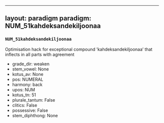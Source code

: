 
---
layout: paradigm
paradigm: NUM_51kahdeksandekiljoonaa
---
### ` NUM_51kahdeksandekiljoonaa `

Optimisation hack for exceptional compound ’kahdeksandekiljoonaa’ that inflects in all parts with agreement
* grade_dir: weaken
* stem_vowel: None
* kotus_av: None
* pos: NUMERAL
* harmony: back
* upos: NUM
* kotus_tn: 51
* plurale_tantum: False
* clitics: False
* possessive: False
* stem_diphthong: None
